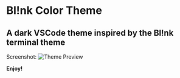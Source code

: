 # Bl!nk Color Theme
## A dark VSCode theme inspired by the Bl!nk terminal theme

Screenshot:
![Theme Preview](https://vscode-themes.nyc3.cdn.digitaloceanspaces.com/profiles/QZHRqtZ5USbTkXqgki7H7RO3ABj1/yg9Qczaz-commandPalette.jpeg)


**Enjoy!**
